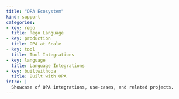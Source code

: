 ```yaml
---
title: "OPA Ecosystem"
kind: support
categories:
- key: rego
  title: Rego Language
- key: production
  title: OPA at Scale
- key: tool
  title: Tool Integrations
- key: language
  title: Language Integrations
- key: builtwithopa
  title: Built with OPA
intro: |
  Showcase of OPA integrations, use-cases, and related projects.
---
```


